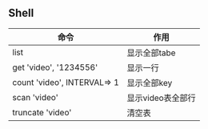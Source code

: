 ## Shell
|命令                           | 作用                       |
|-------------------------------|----------------------------|
list                            |显示全部tabe
get 'video', '1234556'          |显示一行
count 'video', INTERVAL=> 1     |显示全部key
scan 'video'                    |显示video表全部行
truncate 'video'                |清空表